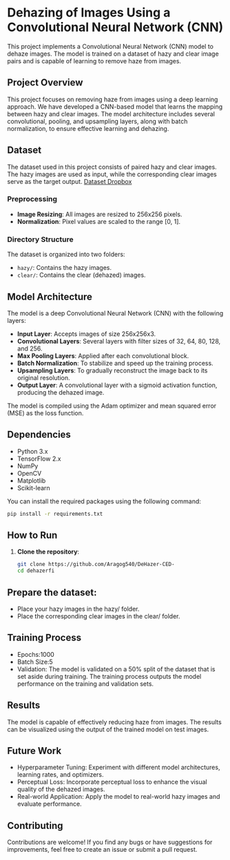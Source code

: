 # Dehazing of Images Using a Convolutional Neural Network (CNN)

This project implements a Convolutional Neural Network (CNN) model to dehaze images. The model is trained on a dataset of hazy and clear image pairs and is capable of learning to remove haze from images.

## Project Overview

This project focuses on removing haze from images using a deep learning approach. We have developed a CNN-based model that learns the mapping between hazy and clear images. The model architecture includes several convolutional, pooling, and upsampling layers, along with batch normalization, to ensure effective learning and dehazing.

## Dataset

The dataset used in this project consists of paired hazy and clear images. The hazy images are used as input, while the corresponding clear images serve as the target output.
<a href="[https://example.com](https://www.dropbox.com/scl/fo/7bcjdt4m8tlaloo1uhdeo/AM3CZXvLrfr3FFozaAdplns?rlkey=9x0r1ek2k14ytgsyhu11qigq5&st=xdnj787z&dl=0)">Dataset Dropbox</a>

### Preprocessing

- **Image Resizing**: All images are resized to 256x256 pixels.
- **Normalization**: Pixel values are scaled to the range [0, 1].

### Directory Structure

The dataset is organized into two folders:
- `hazy/`: Contains the hazy images.
- `clear/`: Contains the clear (dehazed) images.

## Model Architecture

The model is a deep Convolutional Neural Network (CNN) with the following layers:

- **Input Layer**: Accepts images of size 256x256x3.
- **Convolutional Layers**: Several layers with filter sizes of 32, 64, 80, 128, and 256.
- **Max Pooling Layers**: Applied after each convolutional block.
- **Batch Normalization**: To stabilize and speed up the training process.
- **Upsampling Layers**: To gradually reconstruct the image back to its original resolution.
- **Output Layer**: A convolutional layer with a sigmoid activation function, producing the dehazed image.

The model is compiled using the Adam optimizer and mean squared error (MSE) as the loss function.

## Dependencies

- Python 3.x
- TensorFlow 2.x
- NumPy
- OpenCV
- Matplotlib
- Scikit-learn

You can install the required packages using the following command:

```bash
pip install -r requirements.txt
```

## How to Run

1. **Clone the repository**:
   ```bash
   git clone https://github.com/Aragog540/DeHazer-CED-
   cd dehazerfi

## Prepare the dataset:

- Place your hazy images in the hazy/ folder.
- Place the corresponding clear images in the clear/ folder.

## Training Process
- Epochs:1000
- Batch Size:5
- Validation: The model is validated on a 50% split of the dataset that is set aside during training.
  The training process outputs the model performance on the training and validation sets.

## Results 
The model is capable of effectively reducing haze from images. The results can be visualized using the output of the trained model on test images.

## Future Work
- Hyperparameter Tuning: Experiment with different model architectures, learning rates, and optimizers.
- Perceptual Loss: Incorporate perceptual loss to enhance the visual quality of the dehazed images.
- Real-world Application: Apply the model to real-world hazy images and evaluate performance.

## Contributing 
Contributions are welcome! If you find any bugs or have suggestions for improvements, feel free to create an issue or submit a pull request.


